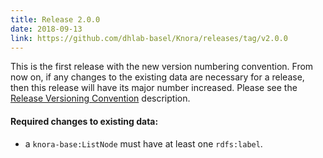 ```yaml
---
title: Release 2.0.0
date: 2018-09-13
link: https://github.com/dhlab-basel/Knora/releases/tag/v2.0.0
---
```


This is the first release with the new version numbering convention. From now on, if any changes
to the existing data are necessary for a release, then this release will have its major number increased.
Please see the [Release Versioning Convention](https://github.com/dhlab-basel/Knora#release-versioning-convention) description.

#### Required changes to existing data:

- a `knora-base:ListNode` must have at least one `rdfs:label`.

